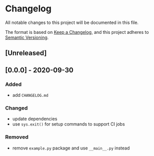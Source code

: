 # Changelog
All notable changes to this project will be documented in this file.

The format is based on [Keep a Changelog](https://keepachangelog.com/en/1.0.0/),
and this project adheres to [Semantic Versioning](https://semver.org/spec/v2.0.0.html).

## [Unreleased]

## [0.0.0] - 2020-09-30
### Added
- add `CHANGELOG.md`

### Changed
- update dependencies
- use `sys.exit()` for setup commands to support CI jobs

### Removed
- remove `example.py` package and use `__main__.py` instead
